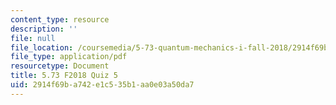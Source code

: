 ```yaml
---
content_type: resource
description: ''
file: null
file_location: /coursemedia/5-73-quantum-mechanics-i-fall-2018/2914f69ba742e1c535b1aa0e03a50da7_MIT5_73F18_quiz5.pdf
file_type: application/pdf
resourcetype: Document
title: 5.73 F2018 Quiz 5
uid: 2914f69b-a742-e1c5-35b1-aa0e03a50da7
---
```

